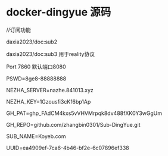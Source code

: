 # docker-dingyue 源码

//订阅功能

daxia2023/doc:sub2    

daxia2023/doc:sub3   用于reality协议

Port 7860    默认端口8080 

PSWD=8ge8-88888888

NEZHA_SERVER=nazhe.841013.xyz

NEZHA_KEY=1Gzousfi3cKf6bp1Ap

GH_PAT=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

GH_REPO=github.com/zhangbin0301/Sub-DingYue.git

SUB_NAME=Koyeb.com

UUID=ea4909ef-7ca6-4b46-bf2e-6c07896ef338
